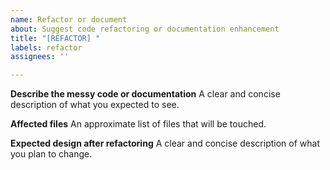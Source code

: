```yaml
---
name: Refactor or document
about: Suggest code refactoring or documentation enhancement
title: "[REFACTOR] "
labels: refactor
assignees: ''

---
```


**Describe the messy code or documentation**
A clear and concise description of what you expected to see.

**Affected files**
An approximate list of files that will be touched.

**Expected design after refactoring**
A clear and concise description of what you plan to change.
